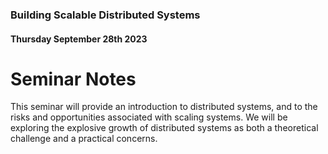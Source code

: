 ### Building Scalable Distributed Systems
#### Thursday September 28th 2023

# Seminar Notes

This seminar will provide an introduction to distributed systems, and to the risks and opportunities associated with scaling systems. We will be exploring the explosive growth of distributed systems as both a theoretical challenge and a practical concerns.